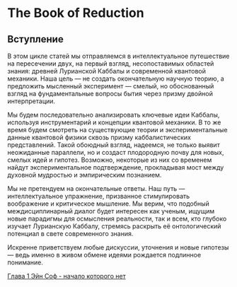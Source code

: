 # The Book of Reduction  
## Вступление

В этом цикле статей мы отправляемся в интеллектуальное путешествие на пересечении двух, на первый взгляд, несопоставимых областей знания: древней Лурианской Каббалы и современной квантовой механики. Наша цель — не создать окончательную научную теорию, а предложить мысленный эксперимент — смелый, но обоснованный взгляд на фундаментальные вопросы бытия через призму двойной интерпретации.

Мы будем последовательно анализировать ключевые идеи Каббалы, используя инструментарий и концепции квантовой механики. В то же время будем смотреть на существующие теории и экспериментальные данные квантовой физики сквозь призму каббалистических представлений. Такой обоюдный взгляд, надеемся, не только выявит неожиданные параллели, но и создаст плодородную почву для новых, смелых идей и гипотез. Возможно, некоторые из них со временем найдут экспериментальное подтверждение, прокладывая мост между духовной мудростью и эмпирическим познанием.

Мы не претендуем на окончательные ответы. Наш путь — интеллектуальное упражнение, призванное стимулировать воображение и критическое мышление. Мы верим, что подобный междисциплинарный диалог будет интересен как ученым, ищущим новые парадигмы для осмысления реальности, так и всем, кто глубоко изучает Лурианскую Каббалу, стремясь раскрыть её онтологический потенциал в свете современного знания.

Искренне приветствуем любые дискуссии, уточнения и новые гипотезы — ведь именно в живом обмене идеями рождается подлинное понимание.

[Глава 1 Эйн Соф - начало которого нет](https://github.com/euiex/The-Book-of-Reduction/blob/main/russian_version/ein_sof.md)  
